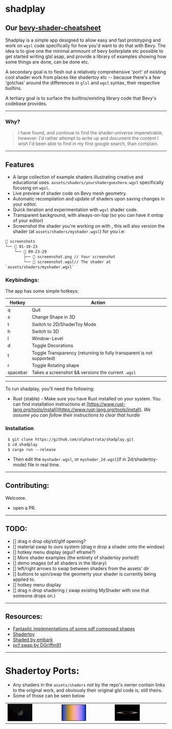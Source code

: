 # shadplay

## Our [bevy-shader-cheatsheet](bevy-shaders-cheatsheet.md#Contents)

Shadplay is a simple app designed to allow easy and fast prototyping and work on `wgsl` code specifically for how you'd want to do that with Bevy.
The idea is to give one the minimal ammount of bevy boilerplate etc possible to get started writing glsl asap, and provide a library of examples showing how some things are done, can be done etc.

A secondary goal is to flesh out a relatively comprehensive 'port' of existing cool shader work from places like shadertoy etc -- because there's a few 'gotchas' around the differences in `glsl` and `wgsl` syntax, their respective builtins.

A tertiary goal is to surface the builtins/existing library code that Bevy's codebase provides.

---

### Why?

> I have found, and continue to find the shader-universe impenetrable, however: I'd rather attempt to write up and document the content I _wish_ I'd been able to find in my first google search, than complain.

---

## Features

- A large collection of example shaders illustrating creative and educational uses. `assets/shaders/yourshadergoeshere.wgsl` specifically focusing on `wgsl`.
- Live preview of shader code on Bevy mesh geometry.
- Automatic recompilation and update of shaders upon saving changes in your editor.
- Quick iteration and experimentation with `wgsl` shader code.
- Transparent background, with always-on-top (so you can have it ontop of your editor)
- Screenshot the shader you're working on with <SPACEBAR>, this will also version the shader (at `assets/shaders/myshader.wgsl`) for you i.e:

```shell
 screenshots
└──  01-10-23
    └──  09-23-29
        ├──  screeenshot.png // Your screenshot
        └──  screeenshot.wgsl// The shader at `assets/shaders/myshader.wgsl`
```

### Keybindings:

The app has some simple hotkeys:

| Hotkey   | Action                                                                |
| -------- | --------------------------------------------------------------------- |
| q        | Quit                                                                  |
| s        | Change Shape in 3D                                                    |
| t        | Switch to 2D/ShaderToy Mode                                           |
| h        | Switch to 3D                                                          |
| l        | Window-Level                                                          |
| d        | Toggle Decorations                                                    |
| t        | Toggle Transparency (returning to fully transparent is not supported) |
| r        | Toggle Rotating shape                                                 |
| spacebar | Takes a screenshot && versions the current `.wgsl`                    |

---

To run shadplay, you'll need the following:

- Rust (stable) - Make sure you have Rust installed on your system. You can find installation instructions at [https://www.rust-lang.org/tools/install](https://www.rust-lang.org/tools/install).
  _We assume you can follow their instructions to clear that hurdle_

### Installation

```shell
 $ git clone https://github.com/alphastrata/shadplay.git
 $ cd shadplay
 $ cargo run --release
```

- Then edit the `myshader.wgsl`, or `myshader_2d.wgsl`(if in 2d/shadertoy-mode) file in real time.

---

## Contributing:

Welcome.

- open a PR.

---

## TODO:

- [] drag n drop obj/stl/gltf opening?
- [] material swap to ours system (drag n drop a shader onto the window)
- [] hotkey menu display (egui? eframe?)
- [] More shader examples (the entirety of shadertoy ported!)
- [] demo images (of all shaders in the library)
- [] left/right arrows to swap between shaders from the assets' dir
- [] buttons to spin/swap the geomerty your shader is currently being applied to.
- [] hotkey menu display
- [] drag n drop shadering ( swap existing MyShader with one that someone drops on.)

---

## Resources:

- [Fantastic implementations of some sdf composed shapes](https://gist.github.com/munrocket/f247155fc22ecb8edf974d905c677de1)
- [Shadertoy](https://www.shadertoy.com/)
- [Shaded by embark](https://github.com/EmbarkStudios/shaded)
- [pcf swap by DGriffin91](https://github.com/DGriffin91/bevy_mod_standard_material/tree/pcf)

---

# Shadertoy Ports:

- Any shaders in the `assets/shaders` _not_ by the repo's owner contain links to the original work, and obviously their original glsl code is, still theirs.
- Some of those can be seen below

|                                                                          |                                                                                            |                                                                                |
| ------------------------------------------------------------------------ | ------------------------------------------------------------------------------------------ | ------------------------------------------------------------------------------ |
| <img src="assets/screenshots/w10/screeenshot.png" alt="w10" width="50%"> | <img src="assets/screenshots/kishimisu-pallete/screeenshot.png" alt="pallete" width="50%"> | <img src="assets/screenshots/lines/screeenshot.png" alt="pallete" width="50%"> |
